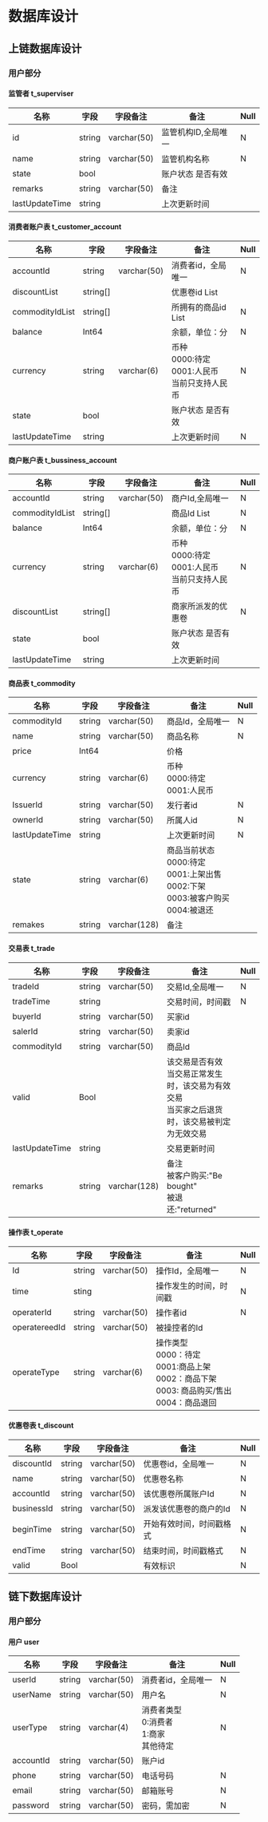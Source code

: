 # 数据库设计

## 上链数据库设计

### 用户部分

#### 监管者 t_superviser

| 名称           | 字段   | 字段备注    | 备注                | Null |
| -------------- | ------ | ----------- | ------------------- | ---- |
| id             | string | varchar(50) | 监管机构ID,全局唯一 | N    |
| name           | string | varchar(50) | 监管机构名称        | N    |
| state          | bool   |             | 账户状态 是否有效   |      |
| remarks        | string | varchar(50) | 备注                |      |
| lastUpdateTime | string |             | 上次更新时间        |      |

#### 消费者账户表 t_customer_account

| 名称            | 字段     | 字段备注    | 备注                                                    | Null |
| --------------- | -------- | ----------- | ------------------------------------------------------- | ---- |
| accountId       | string   | varchar(50) | 消费者id，全局唯一                                      | N    |
| discountList    | string[] |             | 优惠卷id List                                           |      |
| commodityIdList | string[] |             | 所拥有的商品id List                                     | N    |
| balance         | Int64    |             | 余额，单位：分                                          | N    |
| currency        | string   | varchar(6)  | 币种<br/>0000:待定<br/>0001:人民币<br/>当前只支持人民币 | N    |
| state           | bool     |             | 账户状态 是否有效                                       |      |
| lastUpdateTime  | string   |             | 上次更新时间                                            | N    |

#### 商户账户表 t_bussiness_account

| 名称            | 字段     | 字段备注    | 备注                                                    | Null |
| --------------- | -------- | ----------- | ------------------------------------------------------- | ---- |
| accountId       | string   | varchar(50) | 商户Id,全局唯一                                         | N    |
| commodityIdList | string[] |             | 商品Id List                                             | N    |
| balance         | Int64    |             | 余额，单位：分                                          | N    |
| currency        | string   | varchar(6)  | 币种<br/>0000:待定<br/>0001:人民币<br/>当前只支持人民币 | N    |
| discountList    | string[] |             | 商家所派发的优惠卷                                      | N    |
| state           | bool     |             | 账户状态 是否有效                                       |      |
| lastUpdateTime  | string   |             | 上次更新时间                                            |      |

#### 商品表 t_commodity

| 名称           | 字段   | 字段备注     | 备注                                                         | Null |
| -------------- | ------ | ------------ | ------------------------------------------------------------ | ---- |
| commodityId    | string | varchar(50)  | 商品Id，全局唯一                                             | N    |
| name           | string | varchar(50)  | 商品名称                                                     | N    |
| price          | Int64  |              | 价格                                                         |      |
| currency       | string | varchar(6)   | 币种<br>0000:待定<br>0001:人民币<br>                         |      |
| IssuerId       | string | varchar(50)  | 发行者id                                                     | N    |
| ownerId        | string | varchar(50)  | 所属人id                                                     | N    |
| lastUpdateTime | string |              | 上次更新时间                                                 | N    |
| state          | string | varchar(6)   | 商品当前状态<br>0000:待定<br>0001:上架出售<br>0002:下架<br/>0003:被客户购买<br>0004:被退还 |      |
| remakes        | string | varchar(128) | 备注<br>                                                     |      |

#### 交易表 t_trade

| 名称           | 字段   | 字段备注     | 备注                                                         | Null |
| -------------- | ------ | ------------ | ------------------------------------------------------------ | ---- |
| tradeId        | string | varchar(50)  | 交易Id,全局唯一                                              | N    |
| tradeTime      | string |              | 交易时间，时间戳                                             | N    |
| buyerId        | string | varchar(50)  | 买家id                                                       |      |
| salerId        | string | varchar(50)  | 卖家id                                                       |      |
| commodityId    | string | varchar(50)  | 商品Id                                                       |      |
| valid          | Bool   |              | 该交易是否有效<br>当交易正常发生时，该交易为有效交易<br>当买家之后退货时，该交易被判定为无效交易 |      |
| lastUpdateTime | string |              | 交易更新时间                                                 |      |
| remarks        | string | varchar(128) | 备注<br>被客户购买:"Be bought"<br/>被退还:"returned"         |      |

#### 操作表 t_operate

| 名称          | 字段   | 字段备注    | 备注                                                         | Null |
| ------------- | ------ | ----------- | ------------------------------------------------------------ | ---- |
| Id            | string | varchar(50) | 操作Id，全局唯一                                             | N    |
| time          | sting  |             | 操作发生的时间，时间戳                                       | N    |
| operaterId    | string | varchar(50) | 操作者id                                                     | N    |
| operatereedId | string | varchar(50) | 被操控者的Id                                                 |      |
| operateType   | string | varchar(6)  | 操作类型<br>0000：待定<br>0001:商品上架<br>0002：商品下架<br>0003: 商品购买/售出<br>0004：商品退回<br> |      |



#### 优惠卷表 t_discount

| 名称       | 字段   | 字段备注    | 备注                     | Null |
| ---------- | ------ | ----------- | ------------------------ | ---- |
| discountId | string | varchar(50) | 优惠卷id，全局唯一       | N    |
| name       | string | varchar(50) | 优惠卷名称               | N    |
| accountId  | string | varchar(50) | 该优惠卷所属账户Id       | N    |
| businessId | string | varchar(50) | 派发该优惠卷的商户的Id   | N    |
| beginTime  | string | varchar(50) | 开始有效时间，时间戳格式 | N    |
| endTime    | string | varchar(50) | 结束时间，时间戳格式     | N    |
| valid      | Bool   |             | 有效标识                 | N    |



## 链下数据库设计

### 用户部分

#### 用户 user

| 名称      | 字段   | 字段备注    | 备注                                         | Null |
| --------- | ------ | ----------- | -------------------------------------------- | ---- |
| userId    | string | varchar(50) | 消费者id，全局唯一                           | N    |
| userName  | string | varchar(50) | 用户名                                       | N    |
| userType  | string | varchar(4)  | 消费者类型<br>0:消费者<br>1:商家<br>其他待定 | N    |
| accountId | string | varchar(50) | 账户id                                       |      |
| phone     | string | varchar(50) | 电话号码                                     | N    |
| email     | string | varchar(50) | 邮箱账号                                     | N    |
| password  | string | varchar(50) | 密码，需加密                                 | N    |

